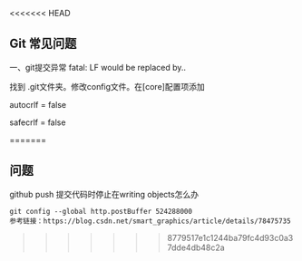 <<<<<<< HEAD
## Git 常见问题

一、git提交异常 fatal: LF would be replaced by..

找到 .git文件夹。修改config文件。在[core]配置项添加

autocrlf = false  

safecrlf = false


=======
## 问题

github push 提交代码时停止在writing objects怎么办

```
git config --global http.postBuffer 524288000
参考链接：https://blog.csdn.net/smart_graphics/article/details/78475735
```
>>>>>>> 8779517e1c1244ba79fc4d93c0a37dde4db48c2a

